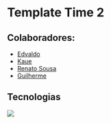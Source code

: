 # Template Time 2

## Colaboradores:

- [Edvaldo](https://github.com/edcabralc)
- [Kaue](https://github.com/kauecardinalli)
- [Renato Sousa](https://github.com/Notare)
- [Guilherme](https://github.com/devguiferreira)

## Tecnologias

![](https://img.shields.io/badge/JavaScript-F7DF1E?style=for-the-badge&/logo=javascript&logoColor=black)
